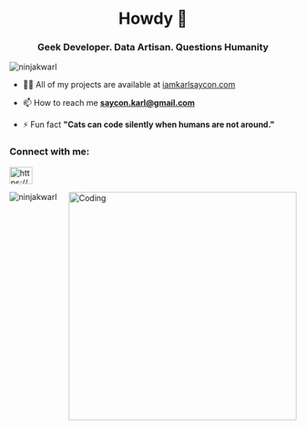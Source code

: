 
<h1 align="center">Howdy 👋</h1>
<h3 align="center">Geek Developer. Data Artisan. Questions Humanity</h3>
<p align="left"> <img src="https://komarev.com/ghpvc/?username=ninjakwarl&label=Profile%20views&color=0e75b6&style=flat" alt="ninjakwarl" /> </p>



- 👨‍💻 All of my projects are available at [iamkarlsaycon.com](iamkarlsaycon.com)

- 📫 How to reach me **saycon.karl@gmail.com**

- ⚡ Fun fact **"Cats can code silently when humans are not around."**

<h3 align="left">Connect with me:</h3>
<p align="left">
<a href="https://linkedin.com/in/karl-joseph-saycon-827253b7/" target="blank"><img align="center" src="https://raw.githubusercontent.com/rahuldkjain/github-profile-readme-generator/master/src/images/icons/Social/linked-in-alt.svg" alt="https://www.linkedin.com/in/karl-joseph-saycon-827253b7/" height="30" width="40" /></a>
</p>
<img align="right" alt="Coding" width="400" src="https://media.tenor.com/10OKiBL__N4AAAAi/capoo-bug-cat.gif">

<p><img align="center" src="https://github-readme-stats.vercel.app/api/top-langs?username=ninjakwarl&show_icons=true&locale=en&layout=compact" alt="ninjakwarl" /></p>

